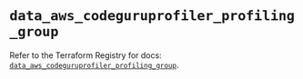 # `data_aws_codeguruprofiler_profiling_group`

Refer to the Terraform Registry for docs: [`data_aws_codeguruprofiler_profiling_group`](https://registry.terraform.io/providers/hashicorp/aws/6.13.0/docs/data-sources/codeguruprofiler_profiling_group).
